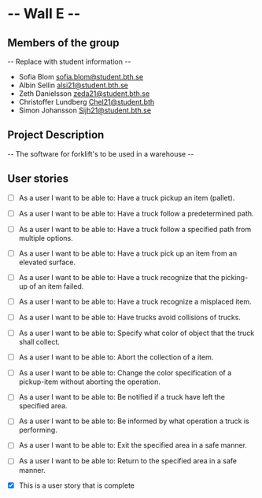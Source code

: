 # -- Wall E --

## Members of the group
-- Replace with student information --
* Sofia Blom sofia.blom@student.bth.se
* Albin Sellin alsi21@student.bth.se
* Zeth Danielsson zeda21@student.bth.se
* Christoffer Lundberg Chel21@student.bth
* Simon Johansson Sijh21@student.bth.se

## Project Description
-- The software for forklift's to be used in a warehouse --

## User stories

- [ ] As a user I want to be able to: Have a truck pickup an item (pallet).
- [ ] As a user I want to be able to: Have a truck follow a predetermined path. 
- [ ] As a user I want to be able to: Have a truck follow a specified path from multiple options. 
- [ ] As a user I want to be able to: Have a truck pick up an item from an elevated surface. 
- [ ] As a user I want to be able to: Have a truck recognize that the picking-up of an item failed. 
- [ ] As a user I want to be able to: Have a truck recognize a misplaced item. 
- [ ] As a user I want to be able to: Have trucks avoid collisions of trucks. 
- [ ] As a user I want to be able to: Specify what color of object that the truck shall collect. 
- [ ] As a user I want to be able to: Abort the collection of a item. 
- [ ] As a user I want to be able to: Change the color specification of a pickup-item without aborting the operation. 
- [ ] As a user I want to be able to: Be notified if a truck have left the specified area. 
- [ ] As a user I want to be able to: Be informed by what operation a truck is performing. 
- [ ] As a user I want to be able to: Exit the specified area in a safe manner.
- [ ] As a user I want to be able to: Return to the specified area in a safe manner. 

- [X] This is a user story that is complete
